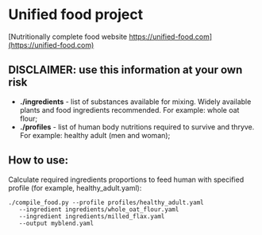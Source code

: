 # Unified food project
[Nutritionally complete food website https://unified-food.com](https://unified-food.com)


## DISCLAIMER: use this information at your own risk

- **./ingredients** - list of substances available for mixing. Widely available plants and food ingredients recommended. For example: whole oat flour;
- **./profiles** - list of human body nutritions required to survive and thryve. For example: healthy adult (men and woman);

## How to use:
Calculate required ingredients proportions to feed human with specified profile (for example, healthy_adult.yaml):

    ./compile_food.py --profile profiles/healthy_adult.yaml
       --ingredient ingredients/whole_oat_flour.yaml
       --ingredient ingredients/milled_flax.yaml 
       --output myblend.yaml
